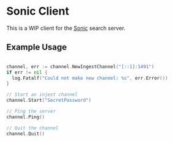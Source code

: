 # Sonic Client

This is a WIP client for the [Sonic](https://github.com/valeriansaliou/sonic) search server.

## Example Usage

```go

channel, err := channel.NewIngestChannel("[::1]:1491")
if err != nil {
  log.Fatalf("Could not make new channel: %s", err.Error())
}

// Start an injest channel
channel.Start("SecretPassword")

// Ping the server
channel.Ping()

// Quit the channel
channel.Quit()

```